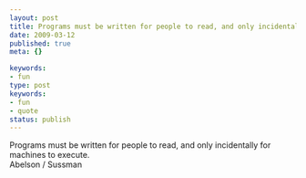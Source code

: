```yaml
---
layout: post
title: Programs must be written for people to read, and only incidentally for machines to execute.
date: 2009-03-12
published: true
meta: {}

keywords:
- fun
type: post
keywords:
- fun
- quote
status: publish
---
```

Programs must be written for people to read, and only incidentally for machines to execute.<br />Abelson / Sussman

